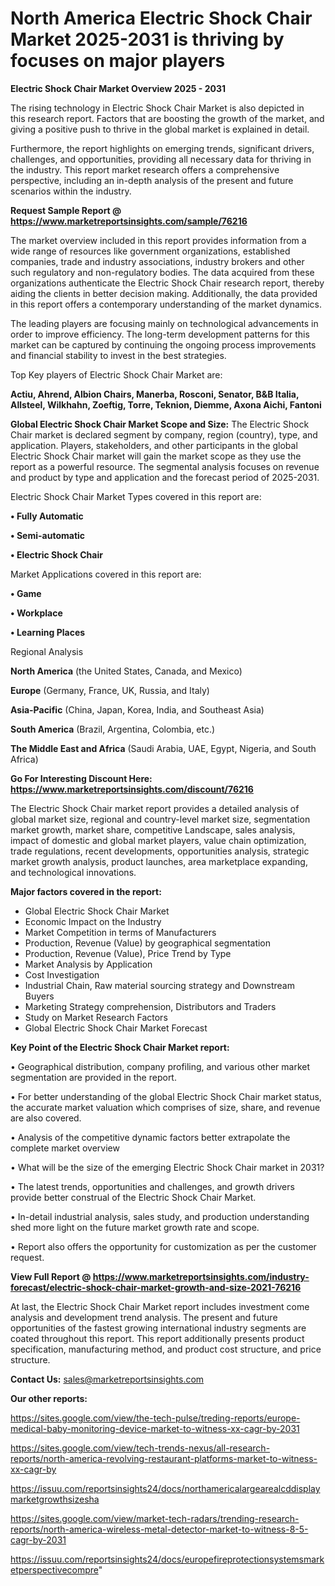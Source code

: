 # North America Electric Shock Chair Market 2025-2031 is thriving by focuses on major players

<Strong> Electric Shock Chair Market Overview 2025 - 2031</strong>

The rising technology in Electric Shock Chair Market is also depicted in this research report. Factors that are boosting the growth of the market, and giving a positive push to thrive in the global market is explained in detail.

Furthermore, the report highlights on emerging trends, significant drivers, challenges, and opportunities, providing all necessary data for thriving in the industry. This report market research offers a comprehensive perspective, including an in-depth analysis of the present and future scenarios within the industry.

<strong>Request Sample Report @ <a href=https://www.marketreportsinsights.com/sample/76216>https://www.marketreportsinsights.com/sample/76216</a></strong>

The market overview included in this report provides information from a wide range of resources like government organizations, established companies, trade and industry associations, industry brokers and other such regulatory and non-regulatory bodies. The data acquired from these organizations authenticate the Electric Shock Chair research report, thereby aiding the clients in better decision making. Additionally, the data provided in this report offers a contemporary understanding of the market dynamics.

The leading players are focusing mainly on technological advancements in order to improve efficiency. The long-term development patterns for this market can be captured by continuing the ongoing process improvements and financial stability to invest in the best strategies.

Top Key players of Electric Shock Chair Market are:

<strong>Actiu, Ahrend, Albion Chairs, Manerba, Rosconi, Senator, B&B Italia, Allsteel, Wilkhahn, Zoeftig, Torre, Teknion, Diemme, Axona Aichi, Fantoni</strong>

<strong><b>Global Electric Shock Chair Market Scope and Size:</b></strong>
The Electric Shock Chair market is declared segment by company, region (country), type, and application. Players, stakeholders, and other participants in the global Electric Shock Chair market will gain the market scope as they use the report as a powerful resource. The segmental analysis focuses on revenue and product by type and application and the forecast period of 2025-2031.

Electric Shock Chair Market Types covered in this report are:

<strong>• Fully Automatic

• Semi-automatic

• Electric Shock Chair</strong>

Market Applications covered in this report are:

<strong>• Game

• Workplace

• Learning Places</strong> 

Regional Analysis

<strong>North America</strong> (the United States, Canada, and Mexico)

<strong>Europe</strong> (Germany, France, UK, Russia, and Italy)

<strong>Asia-Pacific</strong> (China, Japan, Korea, India, and Southeast Asia)

<strong>South America</strong> (Brazil, Argentina, Colombia, etc.)

<strong>The Middle East and Africa</strong> (Saudi Arabia, UAE, Egypt, Nigeria, and South Africa)

<strong>Go For Interesting Discount Here: <a href=https://www.marketreportsinsights.com/discount/76216>https://www.marketreportsinsights.com/discount/76216</a></strong>

The Electric Shock Chair market report provides a detailed analysis of global market size, regional and country-level market size, segmentation market growth, market share, competitive Landscape, sales analysis, impact of domestic and global market players, value chain optimization, trade regulations, recent developments, opportunities analysis, strategic market growth analysis, product launches, area marketplace expanding, and technological innovations.

<strong><b>Major factors covered in the report:</b></strong>
<ul>
  <li>Global Electric Shock Chair Market </li>
  <li>Economic Impact on the Industry</li>
  <li>Market Competition in terms of Manufacturers</li>
  <li>Production, Revenue (Value) by geographical segmentation</li>
  <li>Production, Revenue (Value), Price Trend by Type</li>
  <li>Market Analysis by Application</li>
  <li>Cost Investigation</li>
  <li>Industrial Chain, Raw material sourcing strategy and Downstream Buyers</li>
  <li>Marketing Strategy comprehension, Distributors and Traders</li>
  <li>Study on Market Research Factors</li>
  <li>Global Electric Shock Chair Market Forecast</li>
</ul>

<strong><b>Key Point of the Electric Shock Chair Market report:</b></strong>

• Geographical distribution, company profiling, and various other market segmentation are provided in the report.

• For better understanding of the global Electric Shock Chair market status, the accurate market valuation which comprises of size, share, and revenue are also covered.

• Analysis of the competitive dynamic factors better extrapolate the complete market overview

• What will be the size of the emerging Electric Shock Chair market in 2031?

• The latest trends, opportunities and challenges, and growth drivers provide better construal of the Electric Shock Chair Market.

• In-detail industrial analysis, sales study, and production understanding shed more light on the future market growth rate and scope.

• Report also offers the opportunity for customization as per the customer request.

<strong><b>View Full Report @ <a href=https://www.marketreportsinsights.com/industry-forecast/electric-shock-chair-market-growth-and-size-2021-76216>https://www.marketreportsinsights.com/industry-forecast/electric-shock-chair-market-growth-and-size-2021-76216</a></b></strong>


At last, the Electric Shock Chair Market report includes investment come analysis and development trend analysis. The present and future opportunities of the fastest growing international industry segments are coated throughout this report. This report additionally presents product specification, manufacturing method, and product cost structure, and price structure.

<strong>Contact Us:</strong>
sales@marketreportsinsights.com

<strong>Our other reports:</strong>

<a href=https://sites.google.com/view/the-tech-pulse/treding-reports/europe-medical-baby-monitoring-device-market-to-witness-xx-cagr-by-2031>https://sites.google.com/view/the-tech-pulse/treding-reports/europe-medical-baby-monitoring-device-market-to-witness-xx-cagr-by-2031</a>

<a href=https://sites.google.com/view/tech-trends-nexus/all-research-reports/north-america-revolving-restaurant-platforms-market-to-witness-xx-cagr-by>https://sites.google.com/view/tech-trends-nexus/all-research-reports/north-america-revolving-restaurant-platforms-market-to-witness-xx-cagr-by</a>

<a href=https://issuu.com/reportsinsights24/docs/northamericalargearealcddisplaymarketgrowthsizesha>https://issuu.com/reportsinsights24/docs/northamericalargearealcddisplaymarketgrowthsizesha</a>

<a href=https://sites.google.com/view/market-tech-radars/trending-research-reports/north-america-wireless-metal-detector-market-to-witness-8-5-cagr-by-2031>https://sites.google.com/view/market-tech-radars/trending-research-reports/north-america-wireless-metal-detector-market-to-witness-8-5-cagr-by-2031</a>

<a href=https://issuu.com/reportsinsights24/docs/europefireprotectionsystemsmarketperspectivecompre>https://issuu.com/reportsinsights24/docs/europefireprotectionsystemsmarketperspectivecompre</a>"
